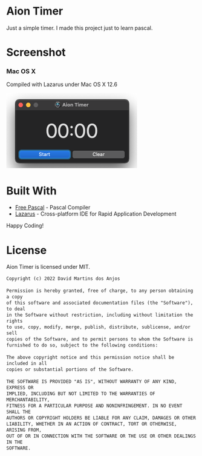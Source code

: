 # Aion Timer

Just a simple timer. I made this project just to learn pascal.

# Screenshot

### Mac OS X

Compiled with Lazarus under Mac OS X 12.6

![Screenshot](imgs/screen-macosx.png)

# Built With

* [Free Pascal](https://www.freepascal.org/) - Pascal Compiler
* [Lazarus](https://www.lazarus-ide.org/) - Cross-platform IDE for Rapid Application Development

Happy Coding!

# License

Aion Timer is licensed under MIT.


```
Copyright (c) 2022 David Martins dos Anjos

Permission is hereby granted, free of charge, to any person obtaining a copy
of this software and associated documentation files (the "Software"), to deal
in the Software without restriction, including without limitation the rights
to use, copy, modify, merge, publish, distribute, sublicense, and/or sell
copies of the Software, and to permit persons to whom the Software is
furnished to do so, subject to the following conditions:

The above copyright notice and this permission notice shall be included in all
copies or substantial portions of the Software.

THE SOFTWARE IS PROVIDED "AS IS", WITHOUT WARRANTY OF ANY KIND, EXPRESS OR
IMPLIED, INCLUDING BUT NOT LIMITED TO THE WARRANTIES OF MERCHANTABILITY,
FITNESS FOR A PARTICULAR PURPOSE AND NONINFRINGEMENT. IN NO EVENT SHALL THE
AUTHORS OR COPYRIGHT HOLDERS BE LIABLE FOR ANY CLAIM, DAMAGES OR OTHER
LIABILITY, WHETHER IN AN ACTION OF CONTRACT, TORT OR OTHERWISE, ARISING FROM,
OUT OF OR IN CONNECTION WITH THE SOFTWARE OR THE USE OR OTHER DEALINGS IN THE
SOFTWARE.
```
